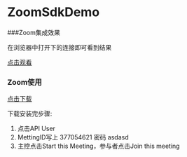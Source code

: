 # ZoomSdkDemo

###Zoom集成效果

在浏览器中打开下的连接即可看到结果

[点击观看](https://sabinetest.bj.bcebos.com/IMG_0548.MOV)

### Zoom使用

[点击下载](https://fir.im/d5s3)

下载安装完步骤:

1. 点击API User
2. MettingID写上 377054621  密码 asdasd
3. 主控点击Start this Meeting，参与者点击Join this meeting